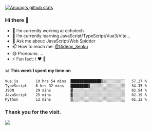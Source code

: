 [![Anurag's github stats](https://github-readme-stats.vercel.app/api?username=gideonsenku)](https://github.com/anuraghazra/github-readme-stats)
### Hi there 👋
- 🔭 I’m currently working at echotech
- 🌱 I’m currently learning JavaScript/TypeScript/Vue3/Vite...
- 💬 Ask me about: JavaScript/Web Spidder 
- 📫 How to reach me: [@Gideon_Senku](https://t.me/Gideon_Senku)
- 😄 Pronouns: ...
- ⚡ Fun fact: I ❤️ 🎵

📊 **This week I spent my time on**
<!--START_SECTION:waka-->

```txt
Vue.js        10 hrs 54 mins  ██████████████▒░░░░░░░░░░   57.27 %
TypeScript    6 hrs 32 mins   ████████▓░░░░░░░░░░░░░░░░   34.35 %
JSON          29 mins         ▓░░░░░░░░░░░░░░░░░░░░░░░░   02.54 %
JavaScript    25 mins         ▓░░░░░░░░░░░░░░░░░░░░░░░░   02.19 %
Python        12 mins         ▒░░░░░░░░░░░░░░░░░░░░░░░░   01.12 %
```

<!--END_SECTION:waka-->


### Thank you for the visit.
![](http://profile-counter.glitch.me/gideonsenku/count.svg)
<!--
**GideonSenku/GideonSenku** is a ✨ _special_ ✨ repository because its `README.md` (this file) appears on your GitHub profile.

Here are some ideas to get you started:

- 🔭 I’m currently working on ...
- 🌱 I’m currently learning ...
- 👯 I’m looking to collaborate on ...
- 🤔 I’m looking for help with ...
- 💬 Ask me about ...
- 📫 How to reach me: ...
- 😄 Pronouns: ...
- ⚡ Fun fact: ...
-->
